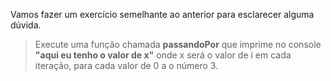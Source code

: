 Vamos fazer um exercício semelhante ao anterior para esclarecer alguma dúvida.

> Execute uma função chamada **passandoPor** que imprime no console **"aqui eu tenho o valor de x"** onde x será o valor de i em cada iteração, para cada valor de 0 a o número 3.
